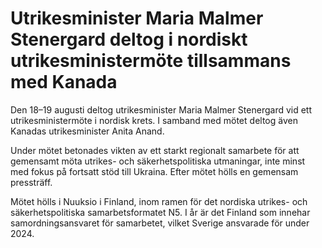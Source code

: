# Utrikesminister Maria Malmer Stenergard deltog i nordiskt utrikesministermöte tillsammans med Kanada

Den 18–19 augusti deltog utrikesminister Maria Malmer Stenergard vid ett utrikesministermöte i nordisk krets. I samband med mötet deltog även Kanadas utrikesminister Anita Anand.

Under mötet betonades vikten av ett starkt regionalt samarbete för att gemensamt möta utrikes- och säkerhetspolitiska utmaningar, inte minst med fokus på fortsatt stöd till Ukraina. Efter mötet hölls en gemensam pressträff.

Mötet hölls i Nuuksio i Finland, inom ramen för det nordiska utrikes- och säkerhetspolitiska samarbetsformatet N5. I år är det Finland som innehar samordningsansvaret för samarbetet, vilket Sverige ansvarade för under 2024.
